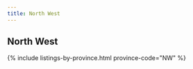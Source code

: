 ```yaml
---
title: North West
---
```


## North West

{% include listings-by-province.html province-code="NW" %}
